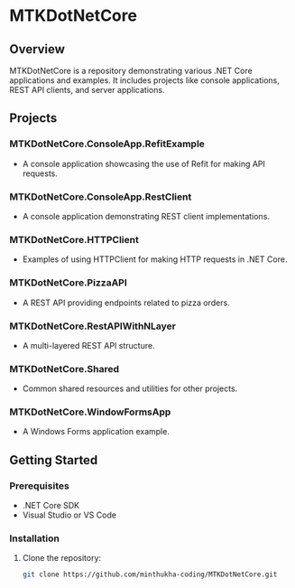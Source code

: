 # MTKDotNetCore

## Overview

MTKDotNetCore is a repository demonstrating various .NET Core applications and examples. It includes projects like console applications, REST API clients, and server applications.

## Projects

### MTKDotNetCore.ConsoleApp.RefitExample
- A console application showcasing the use of Refit for making API requests.

### MTKDotNetCore.ConsoleApp.RestClient
- A console application demonstrating REST client implementations.

### MTKDotNetCore.HTTPClient
- Examples of using HTTPClient for making HTTP requests in .NET Core.

### MTKDotNetCore.PizzaAPI
- A REST API providing endpoints related to pizza orders.

### MTKDotNetCore.RestAPIWithNLayer
- A multi-layered REST API structure.

### MTKDotNetCore.Shared
- Common shared resources and utilities for other projects.

### MTKDotNetCore.WindowFormsApp
- A Windows Forms application example.

## Getting Started

### Prerequisites
- .NET Core SDK
- Visual Studio or VS Code

### Installation
1. Clone the repository:
   ```bash
   git clone https://github.com/minthukha-coding/MTKDotNetCore.git
